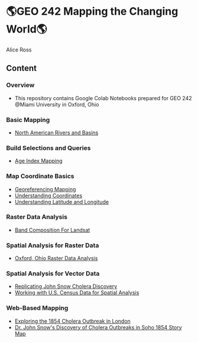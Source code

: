 # 🌎**GEO 242 Mapping the Changing World**🌎

Alice Ross

## Content
### Overview
- This repository contains Google Colab Notebooks prepared for GEO 242 @Miami University in Oxford, Ohio

### Basic Mapping
- [North American Rivers and Basins](https://github.com/AHarperRoss/gis-project-portfolio-geo242-514b/blob/main/basic-mapping/North-American-Rivers-and-Basins-Mapping.ipynb)

### Build Selections and Queries
- [Age Index Mapping](https://github.com/AHarperRoss/gis-project-portfolio-geo242-514b/blob/main/basic-mapping/age-index-mapping.ipynb)

### Map Coordinate Basics
- [Georeferencing Mapping](https://github.com/AHarperRoss/gis-project-portfolio-geo242-514b/blob/main/Map-Coordinate-Basics/Georeferencing-Mapping.ipynb)
- [Understanding Coordinates](https://github.com/AHarperRoss/gis-project-portfolio-geo242-514b/blob/main/Map-Coordinate-Basics/Understanding-Coordinates.ipynb)
- [Understanding Latitude and Longitude](https://github.com/AHarperRoss/gis-project-portfolio-geo242-514b/blob/main/Map-Coordinate-Basics/Understanding-Latitude-and-Longitude.ipynb)

### Raster Data Analysis
- [Band Composition For Landsat](https://github.com/AHarperRoss/gis-project-portfolio-geo242-514b/blob/main/Raster-Data-Analysis/Band_Composition_For_Landsat.ipynb)

### Spatial Analysis for Raster Data
- [Oxford, Ohio Raster Data Analysis](https://github.com/AHarperRoss/gis-project-portfolio-geo242-514b/blob/main/Raster-Data-Analysis/Oxford-Ohio-Raster-Data-Analysis.ipynb)

### Spatial Analysis for Vector Data
- [Replicating John Snow Cholera Discovery](https://github.com/AHarperRoss/gis-project-portfolio-geo242-514b/blob/main/Spatial_Analysis/Replicating_John_Snow_Cholera_Discovery.ipynb)
- [Working with U.S. Census Data for Spatial Analysis](https://github.com/AHarperRoss/gis-project-portfolio-geo242-514b/blob/main/Spatial_Analysis/Working_with_US_Census_Data_for_Spatial_Analysis.ipynb)

### Web-Based Mapping
- [Exploring the 1854 Cholera Outbreak in London](https://miamioh.maps.arcgis.com/apps/instant/sidebar/index.html?appid=0374b956477449a7917df491ceb982cf)
- [Dr. John Snow's Discovery of Cholera Outbreaks in Soho 1854 Story Map](https://arcg.is/1vn4SD4)
